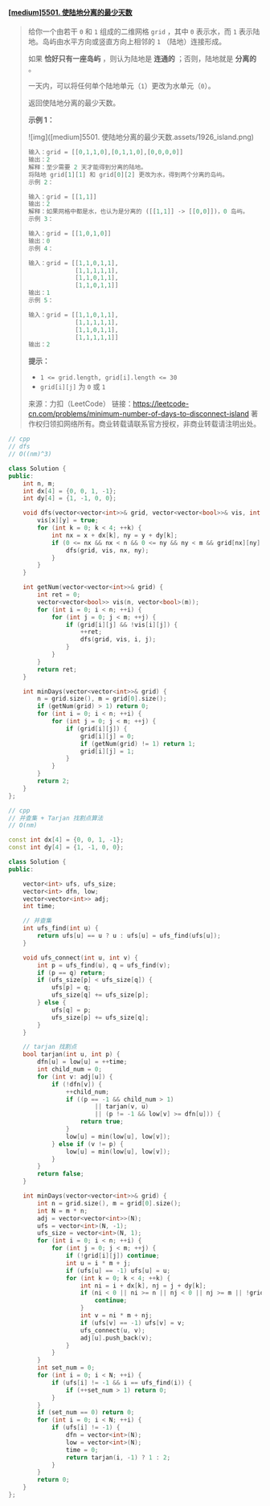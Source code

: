 #### [[medium]5501. 使陆地分离的最少天数](https://leetcode-cn.com/problems/minimum-number-of-days-to-disconnect-island/)

> 给你一个由若干 `0` 和 `1` 组成的二维网格 `grid` ，其中 `0` 表示水，而 `1` 表示陆地。岛屿由水平方向或竖直方向上相邻的 `1` （陆地）连接形成。
>
> 如果 **恰好只有一座岛屿** ，则认为陆地是 **连通的** ；否则，陆地就是 **分离的** 。
>
> 一天内，可以将任何单个陆地单元（`1`）更改为水单元（`0`）。
>
> 返回使陆地分离的最少天数。
>
> **示例 1：**
>
> ![img]([medium]5501. 使陆地分离的最少天数.assets/1926_island.png)
>
> ```python
> 输入：grid = [[0,1,1,0],[0,1,1,0],[0,0,0,0]]
> 输出：2
> 解释：至少需要 2 天才能得到分离的陆地。
> 将陆地 grid[1][1] 和 grid[0][2] 更改为水，得到两个分离的岛屿。
> 示例 2：
> 
> 输入：grid = [[1,1]]
> 输出：2
> 解释：如果网格中都是水，也认为是分离的 ([[1,1]] -> [[0,0]])，0 岛屿。
> 示例 3：
> 
> 输入：grid = [[1,0,1,0]]
> 输出：0
> 示例 4：
> 
> 输入：grid = [[1,1,0,1,1],
>              [1,1,1,1,1],
>              [1,1,0,1,1],
>              [1,1,0,1,1]]
> 输出：1
> 示例 5：
> 
> 输入：grid = [[1,1,0,1,1],
>              [1,1,1,1,1],
>              [1,1,0,1,1],
>              [1,1,1,1,1]]
> 输出：2
> ```
>
> **提示：**
>
> - `1 <= grid.length, grid[i].length <= 30`
> - `grid[i][j]` 为 `0` 或 `1`
>
> 来源：力扣（LeetCode）
> 链接：https://leetcode-cn.com/problems/minimum-number-of-days-to-disconnect-island
> 著作权归领扣网络所有。商业转载请联系官方授权，非商业转载请注明出处。



```cpp
// cpp
// dfs
// O((nm)^3)

class Solution {
public:
    int n, m;
    int dx[4] = {0, 0, 1, -1};
    int dy[4] = {1, -1, 0, 0};

    void dfs(vector<vector<int>>& grid, vector<vector<bool>>& vis, int x, int y) {
        vis[x][y] = true;
        for (int k = 0; k < 4; ++k) {
            int nx = x + dx[k], ny = y + dy[k];
            if (0 <= nx && nx < n && 0 <= ny && ny < m && grid[nx][ny] && !vis[nx][ny]) {
                dfs(grid, vis, nx, ny);
            }
        }
    }

    int getNum(vector<vector<int>>& grid) {
        int ret = 0;
        vector<vector<bool>> vis(n, vector<bool>(m));
        for (int i = 0; i < n; ++i) {
            for (int j = 0; j < m; ++j) {
                if (grid[i][j] && !vis[i][j]) {
                    ++ret;
                    dfs(grid, vis, i, j);
                }
            }
        }
        return ret;
    }

    int minDays(vector<vector<int>>& grid) {
        n = grid.size(), m = grid[0].size();
        if (getNum(grid) > 1) return 0;
        for (int i = 0; i < n; ++i) {
            for (int j = 0; j < m; ++j) {
                if (grid[i][j]) {
                    grid[i][j] = 0;
                    if (getNum(grid) != 1) return 1;
                    grid[i][j] = 1;
                }
            }
        }
        return 2;
    }
};
```



```cpp
// cpp
// 并查集 + Tarjan 找割点算法
// O(nm)

const int dx[4] = {0, 0, 1, -1};
const int dy[4] = {1, -1, 0, 0};

class Solution {
public:

    vector<int> ufs, ufs_size;
    vector<int> dfn, low;
    vector<vector<int>> adj;
    int time;

    // 并查集 
    int ufs_find(int u) {
        return ufs[u] == u ? u : ufs[u] = ufs_find(ufs[u]);
    }

    void ufs_connect(int u, int v) {
        int p = ufs_find(u), q = ufs_find(v);
        if (p == q) return;
        if (ufs_size[p] < ufs_size[q]) {
            ufs[p] = q;
            ufs_size[q] += ufs_size[p];
        } else {
            ufs[q] = p;
            ufs_size[p] += ufs_size[q];
        }
    }

    // tarjan 找割点
    bool tarjan(int u, int p) {
        dfn[u] = low[u] = ++time;
        int child_num = 0;
        for (int v: adj[u]) {
            if (!dfn[v]) {
                ++child_num;
                if ((p == -1 && child_num > 1) 
                    	|| tarjan(v, u) 
                    	|| (p != -1 && low[v] >= dfn[u])) {
                    return true;
                }
                low[u] = min(low[u], low[v]);
            } else if (v != p) {
                low[u] = min(low[u], low[v]);
            }
        }
        return false;
    }

    int minDays(vector<vector<int>>& grid) {
        int n = grid.size(), m = grid[0].size();
        int N = m * n;
        adj = vector<vector<int>>(N);
        ufs = vector<int>(N, -1);
        ufs_size = vector<int>(N, 1);
        for (int i = 0; i < n; ++i) {
            for (int j = 0; j < m; ++j) {
                if (!grid[i][j]) continue;
                int u = i * m + j;
                if (ufs[u] == -1) ufs[u] = u;
                for (int k = 0; k < 4; ++k) {
                    int ni = i + dx[k], nj = j + dy[k];
                    if (ni < 0 || ni >= n || nj < 0 || nj >= m || !grid[ni][nj]) {
                        continue;
                    }
                    int v = ni * m + nj;
                    if (ufs[v] == -1) ufs[v] = v;
                    ufs_connect(u, v);
                    adj[u].push_back(v);
                }
            }
        }
        int set_num = 0;
        for (int i = 0; i < N; ++i) {
            if (ufs[i] != -1 && i == ufs_find(i)) {
                if (++set_num > 1) return 0;
            }
        }
        if (set_num == 0) return 0;
        for (int i = 0; i < N; ++i) {
            if (ufs[i] != -1) {
                dfn = vector<int>(N);
                low = vector<int>(N);
                time = 0;
                return tarjan(i, -1) ? 1 : 2;
            }
        }
        return 0;
    }
};
```

